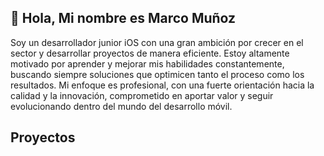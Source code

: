 ## 👋 Hola, Mi nombre es Marco Muñoz

Soy un desarrollador junior iOS con una gran ambición por crecer en el sector y desarrollar proyectos de manera eficiente. Estoy altamente motivado por aprender y mejorar mis habilidades constantemente, buscando siempre soluciones que optimicen tanto el proceso como los resultados. Mi enfoque es profesional, con una fuerte orientación hacia la calidad y la innovación, comprometido en aportar valor y seguir evolucionando dentro del mundo del desarrollo móvil.

## Proyectos

